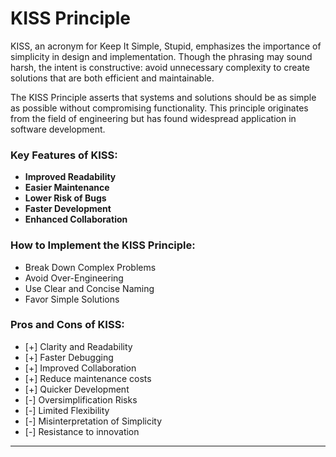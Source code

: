 # KISS Principle

KISS, an acronym for Keep It Simple, Stupid, emphasizes the importance of simplicity in design and implementation. Though the phrasing may sound harsh, the intent is constructive: avoid unnecessary complexity to create solutions that are both efficient and maintainable.

The KISS Principle asserts that systems and solutions should be as simple as possible without compromising functionality. This principle originates from the field of engineering but has found widespread application in software development.

### Key Features of KISS:

- **Improved Readability**
- **Easier Maintenance**
- **Lower Risk of Bugs**
- **Faster Development**
- **Enhanced Collaboration**

### How to Implement the KISS Principle:

- Break Down Complex Problems
- Avoid Over-Engineering
- Use Clear and Concise Naming
- Favor Simple Solutions

### Pros and Cons of KISS:

- [+] Clarity and Readability
- [+] Faster Debugging
- [+] Improved Collaboration
- [+] Reduce maintenance costs
- [+] Quicker Development
- [-] Oversimplification Risks
- [-] Limited Flexibility
- [-] Misinterpretation of Simplicity
- [-] Resistance to innovation

---
